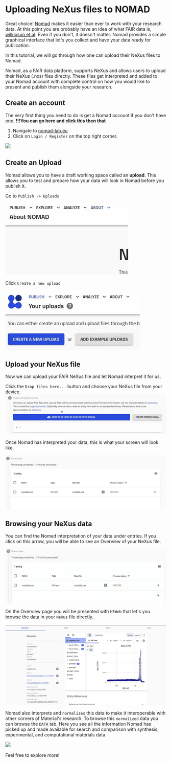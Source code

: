 # Uploading NeXus files to NOMAD

Great choice! [Nomad](https://nomad-lab.eu/nomad-lab/tutorials.html) makes it easier than ever to work with your research data. At this point you are probably have an idea of what FAIR data is, [wilkinson et al](...). Even if you don't, it doesn't matter. Nomad provides a simple graphical interface that let's you collect and have your data ready for publication.

In this tutorial, we will go through how one can upload their NeXus files to Nomad.

Nomad, as a FAIR data platform, supports NeXus and allows users to upload their NeXus (.nxs) files directly. These files get interpreted and added to your Nomad account with complete control on how you would like to present and publish them alongside your research.

## Create an account

The very first thing you need to do is get a Nomad account if you don't have one. **!!!You can go here and click this then that**

1. Navigate to [nomad-lab.eu](https://nomad-lab.eu/prod/v1/gui/about/information)
2. Click on ```Login / Register``` on the top right corner.

<img src="media/login_register.gif" />

## Create an Upload

Nomad allows you to have a draft working space called an **upload**. This allows you to test and prepare how your data will look in Nomad before you publish it.

Go to ```Publish -> Uploads```

<img src="media/uploads.gif" />

<br />

Click ```Create a new upload```

<img src="media/create-new-upload.gif" />

## Upload your NeXus file

Now we can upload your FAIR NeXus file and let Nomad interpret it for us.

Click the ```Drop files here...``` button and choose your NeXus file from your device.
<img src="media/upload-file.gif" />

Once Nomad has interpreted your data, this is what your screen will look like.

<img src="media/nexus-file-processed.png" />

## Browsing your NeXus data

You can find the Nomad interpretation of your data under entries. If you click on this arrow, you will be able to see an Overview of your NeXus file.

<img src="media/go-to-entry-page.gif" />

<br/>

On the Overview page you will be presented with ```H5Web``` that let's you browse the data in your ```NeXus``` file directly.

<img src="media/overview.png" width="1000"/>

<br/>

Nomad also interprets and ```normalizes``` this data to make it interoperable with other corners of Material's research. To browse this ```normalized``` data you can browse the ```DATA``` tab. Here you see all the information Nomad has picked up and made available for search and comparison with synthesis, experimental, and computational materials data.

<img src="media/data-tab.gif" />

Feel free to explore more!
